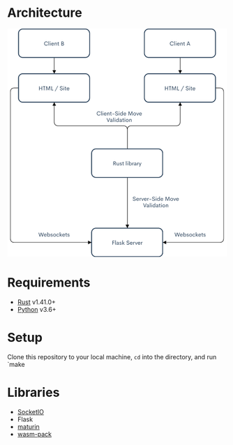 # Architecture
![](Multiplayer%20Chess.png)

# Requirements
+ [Rust](https://www.rust-lang.org/learn/get-started) v1.41.0+
+ [Python](https://www.python.org/downloads/) v3.6+

# Setup
Clone this repository to your local machine, `cd` into the directory, and run `make 

# Libraries
+ [SocketIO](https://github.com/miguelgrinberg/python-socketio)
+ Flask
+ [maturin](https://github.com/PyO3/maturin)
+ [wasm-pack](https://github.com/rustwasm/wasm-pack)